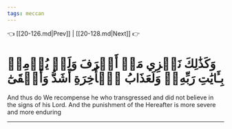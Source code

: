 ```yaml
---
tags: meccan
---
```


👈 [[20-126.md|Prev]] | [[20-128.md|Next]] 👉

# وَكَذَٰلِكَ نَجۡزِي مَنۡ أَسۡرَفَ وَلَمۡ يُؤۡمِنۢ بِـَٔايَٰتِ رَبِّهِۦۚ وَلَعَذَابُ ٱلۡأٓخِرَةِ أَشَدُّ وَأَبۡقَىٰٓ

And thus do We recompense he who transgressed and did not believe in the signs of his Lord. And the punishment of the Hereafter is more severe and more enduring

---

